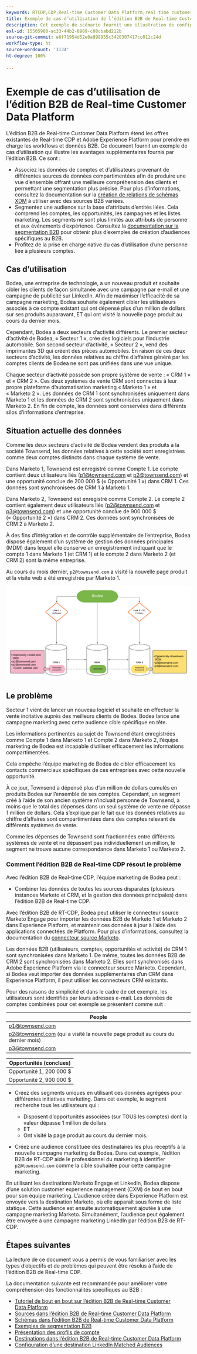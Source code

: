 ```yaml
---
keywords: RTCDP;CDP;Real-time Customer Data Platform;real time customer data platform;real time cdp;cdp;rtcdp
title: Exemple de cas d’utilisation de l’édition B2B de Real-time Customer Data Platform
description: Cet exemple de scénario fournit une illustration de configuration pour votre implémentation de l’édition B2B de Real-time Customer Data Platform.
exl-id: 15505980-ac33-44b2-8989-c08cbabd212b
source-git-commit: e6f71954d52e0a998955c3420307417cc011c24d
workflow-type: ht
source-wordcount: '1134'
ht-degree: 100%

---
```


# Exemple de cas d’utilisation de l’édition B2B de Real-time Customer Data Platform

L’édition B2B de Real-time Customer Data Platform étend les offres existantes de Real-time CDP et Adobe Experience Platform pour prendre en charge les workflows et données B2B. Ce document fournit un exemple de cas d’utilisation qui illustre les avantages supplémentaires fournis par l’édition B2B. Ce sont :

- Associez les données de comptes et d’utilisateurs provenant de différentes sources de données compartimentées afin de produire une vue d’ensemble offrant une meilleure compréhension des clients et permettant une segmentation plus précise. Pour plus d’informations, consultez la documentation sur la [création de relations de schémas XDM](./schemas/b2b.md) à utiliser avec des sources B2B variées.
- Segmentez une audience sur la base d’attributs d’entités liées. Cela comprend les comptes, les opportunités, les campagnes et les listes marketing. Les segments ne sont plus limités aux attributs de personne et aux événements d’expérience. Consultez la [documentation sur la segmentation B2B](./segmentation/b2b.md) pour obtenir plus d’exemples de création d’audiences spécifiques au B2B.
- Profitez de la prise en charge native du cas d’utilisation d’une personne liée à plusieurs comptes.

## Cas d’utilisation

Bodea, une entreprise de technologie, a un nouveau produit et souhaite cibler les clients de façon simultanée avec une campagne par e-mail et une campagne de publicité sur LinkedIn. Afin de maximiser l’efficacité de sa campagne marketing, Bodea souhaite également cibler les utilisateurs associés à ce compte existant qui ont dépensé plus d’un million de dollars sur ses produits auparavant, ET qui ont visité la nouvelle page produit au cours du dernier mois.

Cependant, Bodea a deux secteurs d’activité différents. Le premier secteur d’activité de Bodea, « Secteur 1 », crée des logiciels pour l’industrie automobile. Son second secteur d’activité, « Secteur 2 », vend des imprimantes 3D qui créent des pièces automobiles. En raison de ces deux secteurs d’activité, les données relatives au chiffre d’affaires généré par les comptes clients de Bodea ne sont pas unifiées dans une vue unique.

Chaque secteur d’activité possède son propre système de vente : « CRM 1 » et « CRM 2 ». Ces deux systèmes de vente CRM sont connectés à leur propre plateforme d’automatisation marketing « Marketo 1 » et « Marketo 2 ». Les données de CRM 1 sont synchronisées uniquement dans Marketo 1 et les données de CRM 2 sont synchronisées uniquement dans Marketo 2. En fin de compte, les données sont conservées dans différents silos d’informations d’entreprise.

## Situation actuelle des données

Comme les deux secteurs d’activité de Bodea vendent des produits à la société Townsend, les données relatives à cette société sont enregistrées comme deux comptes distincts dans chaque système de vente.

Dans Marketo 1, Townsend est enregistré comme Compte 1. Le compte contient deux utilisateurs liés (p1@townsend.com et p2@townsend.com) et une opportunité conclue de 200 000 $ (« Opportunité 1 ») dans CRM 1. Ces données sont synchronisées de CRM 1 à Marketo 1.

Dans Marketo 2, Townsend est enregistré comme Compte 2. Le compte 2 contient également deux utilisateurs liés (p2@townsend.com et p3@townsend.com) et une opportunité conclue de 900 000 $ (« Opportunité 2 ») dans CRM 2. Ces données sont synchronisées de CRM 2 à Marketo 2.

À des fins d’intégration et de contrôle supplémentaire de l’entreprise, Bodea dispose également d’un système de gestion des données principales (MDM) dans lequel elle conserve un enregistrement indiquant que le compte 1 dans Marketo 1 (et CRM 1) et le compte 2 dans Marketo 2 (et CRM 2) sont la même entreprise.

Au cours du mois dernier, `p2@townsend.com` a visité la nouvelle page produit et la visite web a été enregistrée par Marketo 1.

![diagramme d’informations sur le compte](./assets/account-info.png)

## Le problème

Secteur 1 vient de lancer un nouveau logiciel et souhaite en effectuer la vente incitative auprès des meilleurs clients de Bodea. Bodea lance une campagne marketing avec cette audience cible spécifique en tête.

Les informations pertinentes au sujet de Townsend étant enregistrées comme Compte 1 dans Marketo 1 et Compte 2 dans Marketo 2, l’équipe marketing de Bodea est incapable d’utiliser efficacement les informations compartimentées.

Cela empêche l’équipe marketing de Bodea de cibler efficacement les contacts commerciaux spécifiques de ces entreprises avec cette nouvelle opportunité.

À ce jour, Townsend a dépensé plus d’un million de dollars cumulés en produits Bodea sur l’ensemble de ses comptes. Cependant, un segment créé à l’aide de son ancien système n’incluait personne de Townsend, à moins que le total des dépenses dans un seul système de vente ne dépasse 1 million de dollars. Cela s’explique par le fait que les données relatives au chiffre d’affaires sont compartimentées dans des comptes relevant de différents systèmes de vente.

Comme les dépenses de Townsend sont fractionnées entre différents systèmes de vente et ne dépassent pas individuellement un million, le segment ne trouve aucune correspondance dans Marketo 1 ou Marketo 2.

### Comment l’édition B2B de Real-time CDP résout le problème

Avec l’édition B2B de Real-time CDP, l’équipe marketing de Bodea peut :

- Combiner les données de toutes les sources disparates (plusieurs instances Marketo et CRM, et la gestion des données principales) dans l’édition B2B de Real-time CDP.

Avec l’édition B2B de RT-CDP, Bodea peut utiliser le connecteur source Marketo Engage pour importer les données B2B de Marketo 1 et Marketo 2 dans Experience Platform, et maintenir ces données à jour à l’aide des applications connectées de Platform. Pour plus d’informations, consultez la documentation du [connecteur source Marketo](../sources/connectors/adobe-applications/marketo/marketo.md).

Les données B2B (utilisateurs, comptes, opportunités et activité) de CRM 1 sont synchronisées dans Marketo 1. De même, toutes les données B2B de CRM 2 sont synchronisées dans Marketo 2. Elles sont synchronisés dans Adobe Experience Platform via le connecteur source Marketo. Cependant, si Bodea veut importer des données supplémentaires d’un CRM dans Experience Platform, il peut utiliser les connecteurs CRM existants.

Pour des raisons de simplicité et dans le cadre de cet exemple, les utilisateurs sont identifiés par leurs adresses e-mail. Les données de comptes combinées pour cet exemple se présentent comme suit :

| People |
|---|
| p1@townsend.com |
| p2@townsend.com (qui a visité la nouvelle page produit au cours du dernier mois) |
| p3@townsend.com |

| Opportunités (conclues) |
|---|
| Opportunité 1, 200 000 $ |
| Opportunité 2, 900 000 $ |

- Créez des segments uniques en utilisant ces données agrégées pour différentes initiatives marketing. Dans cet exemple, le segment recherche tous les utilisateurs qui :

   - Disposent d’opportunités associées (sur TOUS les comptes) dont la valeur dépasse 1 million de dollars
   - ET
   - Ont visité la page produit au cours du dernier mois.

- Créez une audience constituée des destinataires les plus réceptifs à la nouvelle campagne marketing de Bodea. Dans cet exemple, l’édition B2B de RT-CDP aide le professionnel du marketing à identifier `p2@townsend.com` comme la cible souhaitée pour cette campagne marketing.

En utilisant les destinations Marketo Engage et LinkedIn, Bodea dispose d’une solution customer experience management (CXM) de bout en bout pour son équipe marketing. L’audience créée dans Experience Platform est envoyée vers la destination Marketo, où elle apparaît sous forme de liste statique. Cette audience est ensuite automatiquement ajoutée à une campagne marketing Marketo. Simultanément, l’audience peut également être envoyée à une campagne marketing LinkedIn par l’édition B2B de RT-CDP.

## Étapes suivantes

La lecture de ce document vous a permis de vous familiariser avec les types d’objectifs et de problèmes qui peuvent être résolus à l’aide de l’édition B2B de Real-time CDP.

La documentation suivante est recommandée pour améliorer votre compréhension des fonctionnalités spécifiques au B2B :

- [Tutoriel de bout en bout sur l’édition B2B de Real-time Customer Data Platform](./b2b-tutorial.md)
- [Sources dans l’édition B2B de Real-time Customer Data Platform](./sources/b2b.md)
- [Schémas dans l’édition B2B de Real-time Customer Data Platform](./schemas/b2b.md)
- [Exemples de segmentation B2B](./segmentation/b2b.md)
- [Présentation des profils de compte](./accounts/account-profile-overview.md)
- [Destinations dans l’édition B2B de Real-time Customer Data Platform](./destinations/b2b.md)
- [Configuration d’une destination LinkedIn Matched Audiences](../destinations/catalog/social/linkedin.md)
